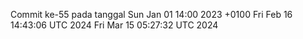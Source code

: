 Commit ke-55 pada tanggal Sun Jan 01 14:00 2023 +0100
Fri Feb 16 14:43:06 UTC 2024
Fri Mar 15 05:27:32 UTC 2024
